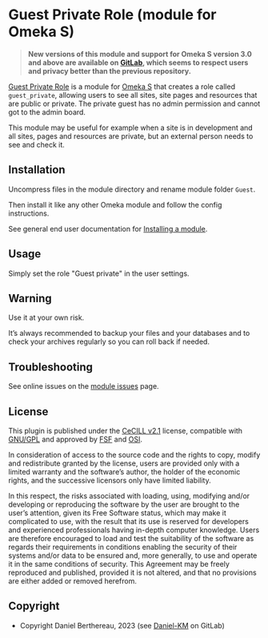 Guest Private Role (module for Omeka S)
=======================================

> __New versions of this module and support for Omeka S version 3.0 and above
> are available on [GitLab], which seems to respect users and privacy better
> than the previous repository.__

[Guest Private Role] is a module for [Omeka S] that creates a role called `guest_private`,
allowing users to see all sites, site pages and resources that are public or
private. The private guest has no admin permission and cannot got to the admin
board.

This module may be useful for example when a site is in development and all
sites, pages and resources are private, but an external person needs to see and
check it.


Installation
------------

Uncompress files in the module directory and rename module folder `Guest`.

Then install it like any other Omeka module and follow the config instructions.

See general end user documentation for [Installing a module].


Usage
-----

Simply set the role "Guest private" in the user settings.


Warning
-------

Use it at your own risk.

It’s always recommended to backup your files and your databases and to check
your archives regularly so you can roll back if needed.


Troubleshooting
---------------

See online issues on the [module issues] page.


License
-------

This plugin is published under the [CeCILL v2.1] license, compatible with
[GNU/GPL] and approved by [FSF] and [OSI].

In consideration of access to the source code and the rights to copy, modify and
redistribute granted by the license, users are provided only with a limited
warranty and the software’s author, the holder of the economic rights, and the
successive licensors only have limited liability.

In this respect, the risks associated with loading, using, modifying and/or
developing or reproducing the software by the user are brought to the user’s
attention, given its Free Software status, which may make it complicated to use,
with the result that its use is reserved for developers and experienced
professionals having in-depth computer knowledge. Users are therefore encouraged
to load and test the suitability of the software as regards their requirements
in conditions enabling the security of their systems and/or data to be ensured
and, more generally, to use and operate it in the same conditions of security.
This Agreement may be freely reproduced and published, provided it is not
altered, and that no provisions are either added or removed herefrom.


Copyright
---------

* Copyright Daniel Berthereau, 2023 (see [Daniel-KM] on GitLab)


[Guest Private Role]: https://gitlab.com/Daniel-KM/Omeka-S-module-GuestPrivateRole
[Omeka S]: https://www.omeka.org/s
[GitLab]: https://gitlab.com/Daniel-KM/Omeka-S-module-GuestPrivateRole
[Installing a module]: https://omeka.org/s/docs/user-manual/modules/#installing-modules
[module issues]: https://gitlab.com/Daniel-KM/Omeka-S-module-GuestPrivateRole/-/issues
[CeCILL v2.1]: https://www.cecill.info/licences/Licence_CeCILL_V2.1-en.html
[GNU/GPL]: https://www.gnu.org/licenses/gpl-3.0.html
[FSF]: https://www.fsf.org
[OSI]: http://opensource.org
[GitLab]: https://gitlab.com/Daniel-KM
[Daniel-KM]: https://gitlab.com/Daniel-KM "Daniel Berthereau"
